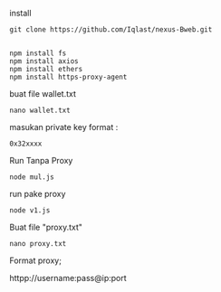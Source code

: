 install 
 
    git clone https://github.com/Iqlast/nexus-Bweb.git


    npm install fs
    npm install axios
    npm install ethers
    npm install https-proxy-agent

buat file wallet.txt

    nano wallet.txt

masukan private key format :

    0x32xxxx


Run Tanpa Proxy

    node mul.js 

run pake proxy

    node v1.js

Buat file "proxy.txt" 

    nano proxy.txt

Format proxy;

httpp://username:pass@ip:port

